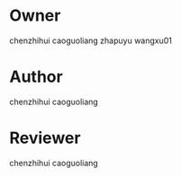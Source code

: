 # Owner
chenzhihui
caoguoliang
zhapuyu
wangxu01

# Author 
chenzhihui
caoguoliang

# Reviewer
chenzhihui
caoguoliang
